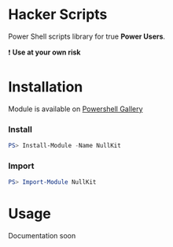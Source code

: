 # Hacker Scripts

Power Shell scripts library for true **Power Users**.

❗ **Use at your own risk**

# Installation
Module is available on [Powershell Gallery][gallery]

### Install
```powershell
PS> Install-Module -Name NullKit
```

### Import
```powershell
PS> Import-Module NullKit
```
# Usage

Documentation soon

[gallery]: https://www.powershellgallery.com/packages/NullKit/